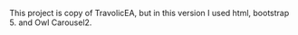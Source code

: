This project is copy of TravolicEA, but in this version I used html, bootstrap 5. and Owl Carousel2.
